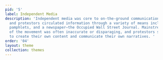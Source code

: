 ```yaml
---
pid: '5'
label: Independent Media
description: 'Independent media was core to on-the-ground communications at Occupy,
  and protestors circulated information through a variety of means including newsletters,
  pamphlets, and a newspaper—the Occupied Wall Street Journal. Mainstream media coverage
  of the movement was often inaccurate or disparaging, and protestors seized the opportunity
  to create their own content and communicate their own narratives. '
order: '04'
layout: theme
collection: themes
---
```

